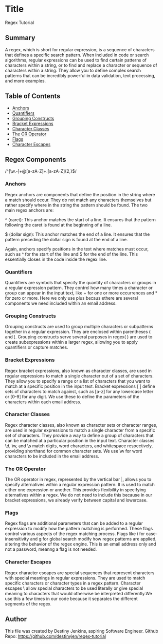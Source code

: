 # Title 

Regex Tutorial

## Summary

A regex, which is short for regular expression, is a sequence of characters that defines a specific search pattern. When included in code or search algorithms, regular expressions can be used to find certain patterns of characters within a string, or to find and replace a character or sequence of characters within a string. They allow you to define complex search patterns that can be incredibly powerful in data validation, text processing, and more examples.

## Table of Contents

- [Anchors](#anchors)
- [Quantifiers](#quantifiers)
- [Grouping Constructs](#grouping-constructs)
- [Bracket Expressions](#bracket-expressions)
- [Character Classes](#character-classes)
- [The OR Operator](#the-or-operator)
- [Flags](#flags)
- [Character Escapes](#character-escapes)

## Regex Components

/^[\w.-]+@[a-zA-Z]+\.[a-zA-Z]{2,}$/

### Anchors

Regex anchors are components that define the position in the string where a match should occur. They do not match any characters themselves but rather specify where in the string the pattern should be found. The two main regex anchors are:

^ (caret): This anchor matches the start of a line. It ensures that the pattern following the caret is found at the beginning of a line.

$ (dollar sign): This anchor matches the end of a line. It ensures that the pattern preceding the dollar sign is found at the end of a line.

Again, anchors specify positions in the text where matches must occur, such as ^ for the start of the line and $ for the end of the line. This essentially closes in the code inside the regex line. 

### Quantifiers

Quantifiers are symbols that specify the quantity of characters or groups in a regular expression pattern. They control how many times a character or group can appear in the input text, like + for one or more occurrences and * for zero or more. Here we only use plus becaus ethere are several components we need included within an email address. 

### Grouping Constructs

Grouping constructs are used to group multiple characters or subpatterns together in a regular expression. They are enclosed within parentheses ( and ). Grouping constructs serve several purposes in regex( ) are used to create subexpressions within a larger regex, allowing you to apply quantifiers or capture matches.

### Bracket Expressions

Regex bracket expressions, also known as character classes, are used in regular expressions to match a single character out of a set of characters. They allow you to specify a range or a list of characters that you want to match at a specific position in the input text. Bracket expressions [ ] define sets of characters to match against, such as [a-z] for any lowercase letter or [0-9] for any digit. We use these to define the parameters of the characters within each email address.

### Character Classes

Regex character classes, also known as character sets or character ranges, are used in regular expressions to match a single character from a specific set of characters. They provide a way to define a group of characters that can be matched at a particular position in the input text. Character classes \d, \w, and \s match digits, word characters, and whitespace respectively, providing shorthand for common character sets. We use \w for word characters to be included in the email address. 

### The OR Operator

The OR operator in regex, represented by the vertical bar |, allows you to specify alternatives within a regular expression pattern. It is used to match either one expression or another. This provides flexibility in specifying alternatives within a regex. We do not need to include this because in our bracket expressions, we already verify between capital and lowercase. 

### Flags

Regex flags are additional parameters that can be added to a regular expression to modify how the pattern matching is performed. These flags control various aspects of the regex matching process. Flags like i for case-insensitivity and g for global search modify how regex patterns are applied, altering the behavior of the regex engine. This is an email address only and not a password, meanng a flag is not needed. 

### Character Escapes

 
Regex character escapes are special sequences that represent characters with special meanings in regular expressions. They are used to match specific characters or character types in a regex pattern. Character escapes \ allow special characters to be used literally or give special meaning to characters that would otherwise be interpreted differently.We use this a few times in our code because it separates the different segments of the regex. 

## Author

This file was created by Destiny Jenkins, aspiring Software Engineer.
Github Repo: https://github.com/destinyjen/regex-tutorial
